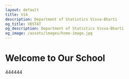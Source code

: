 ```yaml
---
layout: default
title: V14
description: Department of Statistics Visva-Bharti
og_title: VBSTAT
og_description: Department of Statistics Visva-Bharti
og_image: /assets/images/home-image.jpg
---
```


# Welcome to Our School

444444